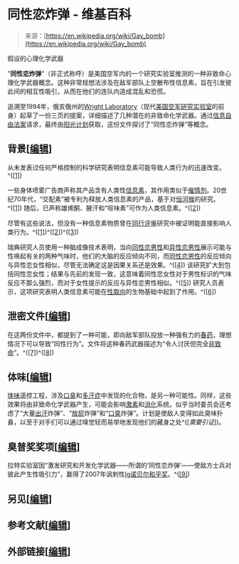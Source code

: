 <!--yml

类别：未分类

日期：2024-05-27 14:52:18

-->

# 同性恋炸弹 - 维基百科

> 来源：[https://en.wikipedia.org/wiki/Gay_bomb](https://en.wikipedia.org/wiki/Gay_bomb)

假设的心理化学武器

"**同性恋炸弹**"（非正式称呼）是美国空军内的一个研究实验室推测的一种非致命心理化学武器概念。这种非常规想法涉及在敌军部队上空散布性信息素，旨在引发彼此间的相互性吸引，从而在他们的连队内造成混乱和恐慌。

追溯至1994年，俄亥俄州的[Wright Laboratory](/wiki/Wright_Laboratory "Wright Laboratory")（现代[美国空军研究实验室](/wiki/United_States_Air_Force_Research_Laboratory "美国空军研究实验室")的前身）起草了一份三页的提案，详细描述了几种潜在的非致命化学武器。通过[信息自由法案](/wiki/Freedom_of_Information_Act "信息自由法案")请求，最终由[阳光计划](/wiki/Sunshine_Project "阳光计划")获取，这份文件探讨了“同性恋炸弹”等概念。

## 背景[[编辑](/w/index.php?title=Gay_bomb&action=edit&section=1 "编辑：背景")]

从未发表过任何严格控制的科学研究表明信息素可能导致人类行为的迅速改变。^([[1]](#cite_note-wy-1))

一些身体喷雾广告商声称其产品含有人类性[信息素](/wiki/Pheromones "信息素")，其作用类似于[催情剂](/wiki/Aphrodisiac "催情剂")。20世纪70年代，“交配素”被专利为释放人类信息素的产品，基于对[恒河猴](/wiki/Rhesus_monkey "恒河猴")的研究。^([[1]](#cite_note-wy-1)) 随后，已声称雄烯酮、腋汗和“呕味素”可作为人类信息素。^([[2]](#cite_note-Warren_S._T._Hays-2))

尽管有这些说法，但没有一种信息素物质曾在[同行评审](/wiki/Peer_review "同行评审")研究中被证明能直接影响人类行为。^([[1]](#cite_note-wy-1))^([[2]](#cite_note-Warren_S._T._Hays-2))^([[3]](#cite_note-Neu-3))

瑞典研究人员使用一种脑成像技术表明，当向[同性恋男性](/wiki/Homosexuality "Homosexuality")和[异性恋男性](/wiki/Heterosexuality "Heterosexuality")展示可能与性唤起有关的两种气味时，他们的大脑的反应倾向不同，而[同性恋男性](/wiki/Homosexual_men "Homosexual men")的反应倾向与异性恋女性相似，尽管无法确定这是因果关系还是效果。^([[4]](#cite_note-Savic2005-4)) 该研究扩大到包括同性恋女性；结果与先前的发现一致，这意味着同性恋女性对于男性标识的气味反应不那么强烈，而对于女性提示的反应与异性恋男性相似。^([[5]](#cite_note-pmid16705035-5)) 研究人员表示，这项研究表明人类信息素可能在[性取向](/wiki/Sexual_orientation "Sexual orientation")的生物基础中起到了作用。^([[6]](#cite_note-6))

## 泄密文件[[编辑](/w/index.php?title=Gay_bomb&action=edit&section=2 "编辑：泄密文件")]

在这两份文件中，都提到了一种可能，即向敌军部队投放一种强有力的[春药](/wiki/Aphrodisiac "Aphrodisiac")，理想情况下可以导致“同性行为”。文件将这种春药武器描述为“令人讨厌但完全[非致命](/wiki/Non-lethal "Non-lethal")”。^([[7]](#cite_note-houstonvoice.com-7))^([[8]](#cite_note-8))

## 体味[[编辑](/w/index.php?title=Gay_bomb&action=edit&section=3 "编辑：体味")]

[体味](/wiki/Body_odor "Body odor")遥控工程，涉及[口臭](/wiki/Halitosis "Halitosis")和[多汗症](/wiki/Hyperhidrosis "Hyperhidrosis")中发现的化合物，是另一种可能性。同样，这些效果将由非致命化学武器产生，可能会影响[激素](/wiki/Hormonal "Hormonal")和[消化](/wiki/Digestion "Digestion")系统。似乎当时委员会还考虑了“大量[出汗](/wiki/Sweating "Sweating")炸弹”、“[放屁](/wiki/Flatulence "Flatulence")炸弹”和“[口臭](/wiki/Halitosis "Halitosis")炸弹”。计划是使敌人变得如此臭味扑鼻，以至于对手们可以通过嗅觉轻而易举地发现他们的藏身之处^([*需要引证*])。

## 臭普奖奖项[[编辑](/w/index.php?title=Gay_bomb&action=edit&section=4 "编辑：臭普奖奖项")]

拉特实验室因“激发研究和开发化学武器——所谓的‘同性恋炸弹’——使敌方士兵对彼此产生性吸引力”，赢得了2007年讽刺性[Ig诺贝尔和平奖](/wiki/Ig_Nobel_Prize "Ig Nobel Prize")。^([[9]](#cite_note-9))

## 另见[[编辑](/w/index.php?title=Gay_bomb&action=edit&section=5 "编辑：另见")]

## 参考文献[[编辑](/w/index.php?title=Gay_bomb&action=edit&section=7 "编辑：参考文献")]

## 外部链接[[编辑](/w/index.php?title=Gay_bomb&action=edit&section=8 "编辑：外部链接")]
